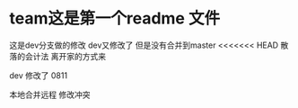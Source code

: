 # team这是第一个readme 文件
这是dev分支做的修改
dev又修改了 但是没有合并到master
<<<<<<< HEAD
散落的会计法
离开家的方式来

dev 修改了 0811

本地合并远程 修改冲突